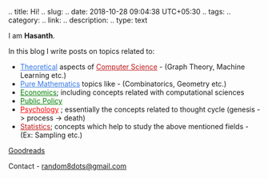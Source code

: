 .. title: Hi!
.. slug:
.. date: 2018-10-28 09:04:38 UTC+05:30
.. tags: 
.. category: 
.. link: 
.. description: 
.. type: text


<!-- <img align="right" height="260" src="/images/kai.png"> -->

I am **Hasanth**.

In this blog I write posts on topics related to:

 - <a href="/categories/cat_theory/" style="color: #3578E5">Theoretical</a> aspects of <a href="/categories/cat_computer-science/" style="color: #bf1818">Computer Science</a> - (Graph Theory, Machine Learning etc.)
 - <a href="/categories/cat_maths/" style="color: #3578E5">Pure Mathematics</a> topics like - (Combinatorics, Geometry etc.)
 - <a href="/categories/cat_economics/" style="color: green">Economics</a>; including concepts related with computational sciences
 - <a href="/categories/cat_policy/" style="color: green">Public Policy</a> 
 - <a href="/categories/cat_psychology/" style="color: red">Psychology</a> ; essentially the concepts related to thought cycle (genesis -> process -> death)
 - <a href="/categories/cat_statistics/" style="color: #bf1818">Statistics</a>; concepts which help to study the above mentioned fields - (Ex: Sampling etc.)

<a class="btn btn-secondary" style="border-radius: 1rem;" href="https://www.goodreads.com/user/show/73112556-nudging" role="button">Goodreads </a>

Contact - <random8dots@gmail.com>








